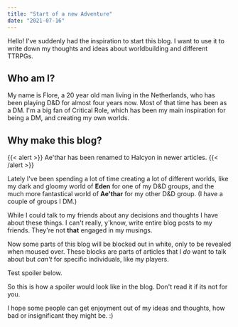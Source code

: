 ```yaml
---
title: "Start of a new Adventure"
date: "2021-07-16"
---
```


Hello! I've suddenly had the inspiration to start this blog. I want to use it to write down my thoughts and ideas about worldbuilding and different TTRPGs.

## Who am I?

My name is Flore, a 20 year old man living in the Netherlands, who has been playing D&D for almost four years now. Most of that time has been as a DM. I'm a big fan of Critical Role, which has been my main inspiration for being a DM, and creating my own worlds.

## Why make this blog?

{{< alert >}}
Ae'thar has been renamed to Halcyon in newer articles.
{{< /alert >}}

Lately I've been spending a lot of time creating a lot of different worlds, like my dark and gloomy world of **Eden** for one of my D&D groups, and the much more fantastical world of **Ae'thar** for my other D&D group. (I have a couple of groups I DM.)

While I could talk to my friends about any decisions and thoughts I have about these things. I can't really, y'know, write entire blog posts to my friends. They're not **that** engaged in my musings.

Now some parts of this blog will be blocked out in white, only to be revealed when moused over. These blocks are parts of articles that I _do_ want to talk about but _can't_ for specific individuals, like my players.

Test spoiler below.

So this is how a spoiler would look like in the blog. Don't read it if its not for you.

I hope some people can get enjoyment out of my ideas and thoughts, how bad or insignificant they might be. :)
